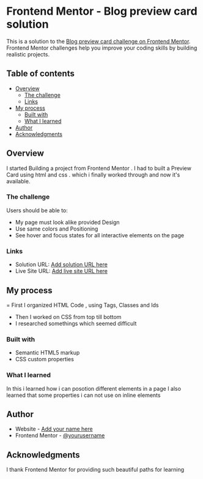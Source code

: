 # Frontend Mentor - Blog preview card solution

This is a solution to the [Blog preview card challenge on Frontend Mentor](https://www.frontendmentor.io/challenges/blog-preview-card-ckPaj01IcS). Frontend Mentor challenges help you improve your coding skills by building realistic projects. 

## Table of contents

- [Overview](#overview)
  - [The challenge](#the-challenge)
  - [Links](#links)
- [My process](#my-process)
  - [Built with](#built-with)
  - [What I learned](#what-i-learned)
- [Author](#author)
- [Acknowledgments](#acknowledgments)


## Overview
  I started Building a project from Frontend Mentor . I had to built a Preview Card using html and css . which 
  i finally worked through and now it's available.

### The challenge

Users should be able to:

- My page must look alike provided Design 
- Use same colors and Positioning
- See hover and focus states for all interactive elements on the page

### Links

- Solution URL: [Add solution URL here](https://your-solution-url.com)
- Live Site URL: [Add live site URL here](https://your-live-site-url.com)

## My process
  = First I organized HTML Code , using Tags, Classes and Ids
  - Then I worked on CSS from top till bottom 
  - I researched somethings which seemed difficult
### Built with

- Semantic HTML5 markup
- CSS custom properties

### What I learned

In this i learned how i can posotion different elements in a page 
I also learned that some properties i can not use on inline elements 


## Author

- Website - [Add your name here](https://www.your-site.com)
- Frontend Mentor - [@yourusername](https://www.frontendmentor.io/profile/yourusername)

## Acknowledgments

I thank Frontend Mentor for providing such beautiful paths for learning 